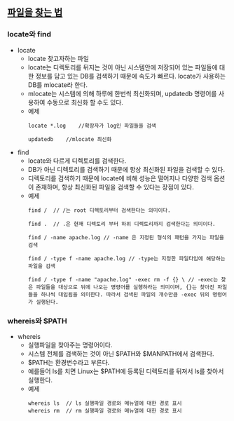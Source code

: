 ## [파일을 찾는 법](https://opentutorials.org/course/2598/14212)

### locate와 find

* locate
    * locate 찾고자하는 파일
    * locate는 디렉토리를 뒤지는 것이 아닌 시스템안에 저장되어 있는 파일들에 대한 정보를 담고 있는 DB를 검색하기 때문에 속도가 빠르다. locate가 사용하는 DB를 mlocate라 한다.
    * mlocate는 시스템에 의해 하루에 한번씩 최신화되며, updatedb 명령어를 사용하여 수동으로 최신화 할 수도 있다.
    * 예제
        ```
        locate *.log    //확장자가 log인 파일들을 검색

        updatedb    //mlocate 최신화
        ```
* find
    * locate와 다르게 디렉토리를 검색한다.
    * DB가 아닌 디렉토리를 검색하기 때문에 항상 최신화된 파일을 검색할 수 있다.
    * 디렉토리를 검색하기 때문에 locate에 비해 성능은 떨어지나 다양한 검색 옵션이 존재하며, 항상 최신화된 파일을 검색할 수 있다는 장점이 있다.
    * 예제
        ```
        find /  // /는 root 디렉토리부터 검색한다는 의미이다.

        find .  // .은 현재 디렉토리 부터 하위 디렉토리까지 검색한다는 의미이다.

        find / -name apache.log // -name 은 지정된 형식의 패턴을 가지는 파일을 검색

        find / -type f -name apache.log // -type는 지정한 파일타입에 해당하는 파일을 검색
        
        find / -type f -name "apache.log" -exec rm -f {} \ // -exec는 찾은 파일들을 대상으로 뒤에 나오는 명령어를 실행하라는 의미이며, {}는 찾아진 파일들을 하나씩 대입됨을 의미한다. 따라서 검색된 파일의 개수만큼 -exec 뒤의 명령어가 실행된다.
        ```

### whereis와 $PATH

* whereis
    * 실행파일을 찾아주는 명령어이다. 
    * 시스템 전체를 검색하는 것이 아닌 $PATH와 $MANPATH에서 검색한다.
    * $PATH는 환경변수라고 부른다.
    * 예를들어 ls를 치면 Linux는 $PATH에 등록된 디렉토리를 뒤져서 ls를 찾아서 실행한다.
    * 예제
        ```
        whereis ls  // ls 실행파일 경로와 메뉴얼에 대한 경로 표시
        whereis rm  // rm 실행파일 경로와 메뉴얼에 대한 경로 표시
        ```